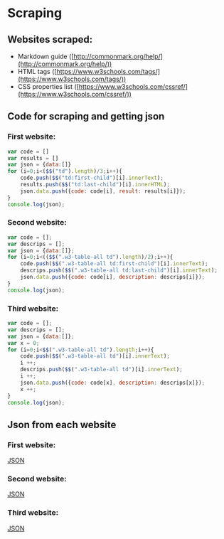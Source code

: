 # Scraping

## Websites scraped:
* Markdown guide ([http://commonmark.org/help/](http://commonmark.org/help/))
* HTML tags ([https://www.w3schools.com/tags/](https://www.w3schools.com/tags/))
* CSS properties list ([https://www.w3schools.com/cssref/](https://www.w3schools.com/cssref/))

## Code for scraping and getting json

### First website:

```javascript
var code = []
var results = []
var json = {data:[]}
for (i=0;i<($$("td").length)/3;i++){
	code.push($$("td:first-child")[i].innerText);
	results.push($$("td:last-child")[i].innerHTML);
	json.data.push({code: code[i], result: results[i]});
}
console.log(json);
```

### Second website:

```javascript
var code = [];
var descrips = [];
var json = {data:[]};
for (i=0;i<(($$(".w3-table-all td").length)/2);i++){
	code.push($$(".w3-table-all td:first-child")[i].innerText);
	descrips.push($$(".w3-table-all td:last-child")[i].innerText);
	json.data.push({code: code[i], description: descrips[i]});
}
console.log(json);
```

### Third website:

```javascript
var code = [];
var descrips = [];
var json = {data:[]};
var x = 0;
for (i=0;i<$$(".w3-table-all td").length;i++){
	code.push($$(".w3-table-all td")[i].innerText);
	i ++;
	descrips.push($$(".w3-table-all td")[i].innerText);
	i ++;
	json.data.push({code: code[x], description: descrips[x]});
	x ++;
}
console.log(json);
```

## Json from each website

### First website:

[JSON](https://github.com/JordanPag/Ruby-2017/blob/master/firstwebsite.json)

### Second website:

[JSON](https://github.com/JordanPag/Ruby-2017/blob/master/secondwebsite.json)

### Third website:

[JSON](https://github.com/JordanPag/Ruby-2017/blob/master/thirdwebsite.json)